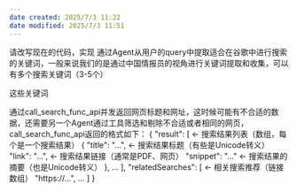 ```yaml
---
date created: 2025/7/3 11:22
date modified: 2025/7/3 11:51
---
```

请改写现在的代码，实现
通过Agent从用户的query中提取适合在谷歌中进行搜索的关键词，一般来说我们的是通过中国情报员的视角进行关键词提取和收集，可以有多个搜索关键词（3-5个）

这些关键词

通过call_search_func_api并发返回网页标题和网址，这时候可能有不合适的数据，还需要另一个Agent通过工具筛选和剔除不合适或者相同的网页，call_search_func_api返回的格式如下：
{
"result": [ ← 搜索结果列表（数组，每个是一个搜索结果）
{
"title": "…", ← 搜索结果标题（有些是Unicode转义）
"link": "…", ← 搜索结果链接（通常是PDF、网页）
"snippet": "…" ← 搜索结果的摘要（也是Unicode转义）
},
…
],
"relatedSearches": [ ← 相关搜索推荐（链接数组）
"https://…",
…
]
}
